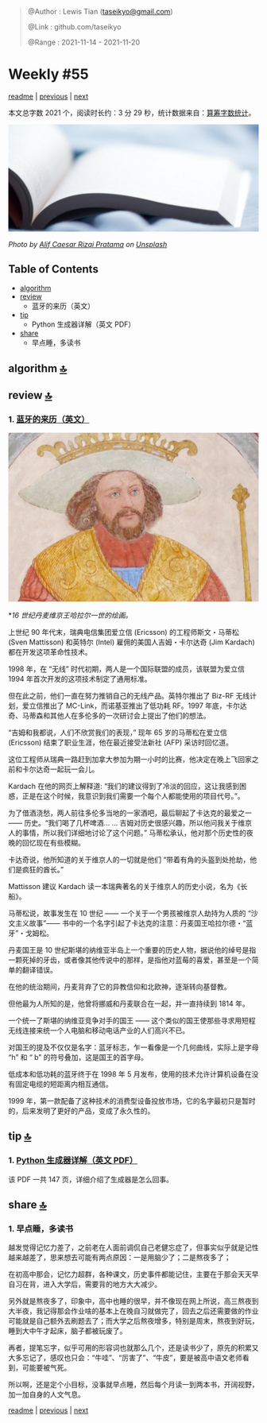 > @Author  : Lewis Tian (taseikyo@gmail.com)
>
> @Link    : github.com/taseikyo
>
> @Range   : 2021-11-14 - 2021-11-20

# Weekly #55

[readme](../README.md) | [previous](202111W2.md) | [next](202111W4.md)

本文总字数 2021 个，阅读时长约：3 分 29 秒，统计数据来自：[算筹字数统计](http://www.xiqei.com/tools?p=tj)。

![](../images/2021/11/alif-caesar-rizqi-pratama-loUlSOXL81c-unsplash.jpg)

*Photo by [Alif Caesar Rizqi Pratama](https://unsplash.com/@alifcaesar) on [Unsplash](https://unsplash.com/photos/loUlSOXL81c)*

## Table of Contents

- [algorithm](#algorithm-)
- [review](#review-)
    - 蓝牙的来历（英文）
- [tip](#tip-)
    - Python 生成器详解（英文 PDF）
- [share](#share-)
    - 早点睡，多读书

## algorithm [🔝](#weekly-55)

## review [🔝](#weekly-55)

### 1. [蓝牙的来历（英文）](https://www.thelocal.dk/20210303/how-a-viking-king-inspired-one-of-our-best-known-modern-technologies/)

![](../images/2021/11/Harald_Blatand_Roskilde_Domkirke-640x431.jpg)

\**16 世纪丹麦维京王哈拉尔一世的绘画。*

上世纪 90 年代末，瑞典电信集团爱立信 (Ericsson) 的工程师斯文・马蒂松 (Sven Mattisson) 和英特尔 (Intel) 雇佣的美国人吉姆・卡尔达奇 (Jim Kardach) 都在开发这项革命性技术。

1998 年，在 “无线” 时代初期，两人是一个国际联盟的成员，该联盟为爱立信 1994 年首次开发的这项技术制定了通用标准。

但在此之前，他们一直在努力推销自己的无线产品。英特尔推出了 Biz-RF 无线计划，爱立信推出了 MC-Link，而诺基亚推出了低功耗 RF。1997 年底，卡尔达奇、马蒂森和其他人在多伦多的一次研讨会上提出了他们的想法。

“吉姆和我都说，人们不欣赏我们的表现，” 现年 65 岁的马蒂松在爱立信 (Ericsson) 结束了职业生涯，他在最近接受法新社 (AFP) 采访时回忆道。

这位工程师从瑞典一路赶到加拿大参加为期一小时的比赛，他决定在晚上飞回家之前和卡尔达奇一起玩一会儿。

Kardach 在他的网页上解释道: “我们的建议得到了冷淡的回应，这让我感到困惑，正是在这个时候，我意识到我们需要一个每个人都能使用的项目代号。”。

为了借酒浇愁，两人前往多伦多当地的一家酒吧，最后聊起了卡达克的最爱之一 —— 历史。“我们喝了几杯啤酒... ... 吉姆对历史很感兴趣，所以他问我关于维京人的事情，所以我们详细地讨论了这个问题。” 马蒂松承认，他对那个历史性的夜晚的回忆现在有些模糊。

卡达奇说，他所知道的关于维京人的一切就是他们 “带着有角的头盔到处抢劫，他们是疯狂的酋长。”

Mattisson 建议 Kardach 读一本瑞典著名的关于维京人的历史小说，名为《长船》。

马蒂松说，故事发生在 10 世纪 —— 一个关于一个男孩被维京人劫持为人质的 “沙文主义故事”—— 书中的一个名字引起了卡达克的注意：丹麦国王哈拉尔德・“蓝牙”・戈姆松。

丹麦国王是 10 世纪斯堪的纳维亚半岛上一个重要的历史人物，据说他的绰号是指一颗死掉的牙齿，或者像其他传说中的那样，是指他对蓝莓的喜爱，甚至是一个简单的翻译错误。

在他的统治期间，丹麦背弃了它的异教信仰和北欧神，逐渐转向基督教。

但他最为人所知的是，他曾将挪威和丹麦联合在一起，并一直持续到 1814 年。

一个统一了斯堪的纳维亚竞争对手的国王 —— 这个类似的国王使那些寻求用短程无线连接来统一个人电脑和移动电话产业的人们高兴不已。

对国王的提及不仅仅是名字：蓝牙标志，乍一看像是一个几何曲线，实际上是字母 “h” 和 “ b” 的符号叠加，这是国王的首字母。

低成本和低功耗的蓝牙终于在 1998 年 5 月发布，使用的技术允许计算机设备在没有固定电缆的短距离内相互通信。

1999 年，第一款配备了这种技术的消费型设备投放市场，它的名字最初只是暂时的，后来发明了更好的产品，变成了永久性的。

## tip [🔝](#weekly-55)

### 1. [Python 生成器详解（英文 PDF）](http://www.dabeaz.com/generators/Generators.pdf)

该 PDF 一共 147 页，详细介绍了生成器是怎么回事。

## share [🔝](#weekly-55)

### 1. 早点睡，多读书

越发觉得记忆力差了，之前老在人面前调侃自己老健忘症了，但事实似乎就是记性越来越差了，思来想去可能有两点原因：一是用脑少了；二是熬夜多了；

在初高中那会，记忆力超群，各种课文，历史事件都能记住，主要在于那会天天早自习在背，进入大学后，需要背的地方大大减少。

另外就是熬夜多了，印象中，高中也睡的很早，并不像现在网上所说，高三熬夜到大半夜，我记得那会作业啥的基本上在晚自习就做完了，回去之后还需要做的作业可能就是自己额外去刷题去了；而大学之后熬夜增多，特别是周末，熬夜到好玩，睡到大中午才起床，脑子都被玩废了。

再者，提笔忘字，似乎可用的形容词也就那么几个，还是读书少了，原先的积累又大多忘记了，感叹也只会：“牛哇”、“厉害了”、“牛皮”，要是被高中语文老师看到，可能要被气死。

所以啊，还是定个小目标，没事就早点睡，然后每个月读一到两本书，开阔视野，加一加自身的人文气息。

[readme](../README.md) | [previous](202111W2.md) | [next](202111W4.md)
